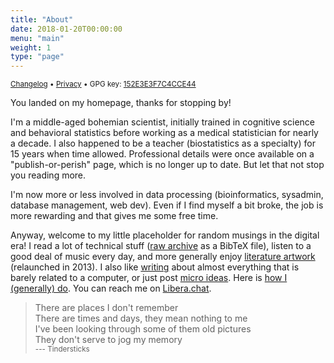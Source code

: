 ```yaml
---
title: "About"
date: 2018-01-20T00:00:00
menu: "main"
weight: 1
type: "page"
---
```


<small><a href="/changelog/">Changelog</a> • <a href="/privacy/">Privacy</a> • GPG key: <a href="/even4void.txt">152E3E3F7C4CCE44</a></small>

You landed on my homepage, thanks for stopping by!

I'm a middle-aged bohemian scientist, initially trained in cognitive science and behavioral statistics before working as a medical statistician for nearly a decade. I also happened to be a teacher (biostatistics as a specialty) for 15 years when time allowed. Professional details were once available on a "publish-or-perish" page, which is no longer up to date. But let that not stop you reading more.

I'm now more or less involved in data processing (bioinformatics, sysadmin, database management, web dev). Even if I find myself a bit broke, the job is more rewarding and that gives me some free time.

Anyway, welcome to my little placeholder for random musings in the digital era! I read a lot of technical stuff ([raw archive](/files/references.bib) as a BibTeX file), listen to a good deal of music every day, and more generally enjoy [literature artwork](/files/books.txt) (relaunched in 2013). I also like [writing](/post) about almost everything that is barely related to a computer, or just post [micro ideas](/micro/). Here is [how I (generally) do](/articles/how-i-do). You can reach me on [Libera.chat](/contact).

> There are places I don't remember<br>
> There are times and days, they mean nothing to me<br>
> I've been looking through some of them old pictures<br>
> They don't serve to jog my memory
> <br><small>--- Tindersticks</small>
